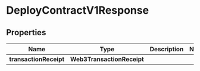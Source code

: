 

# DeployContractV1Response


## Properties

| Name | Type | Description | Notes |
|------------ | ------------- | ------------- | -------------|
|**transactionReceipt** | **Web3TransactionReceipt** |  |  |



